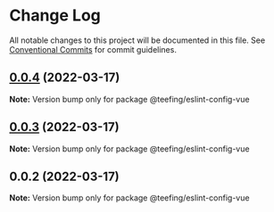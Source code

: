 # Change Log

All notable changes to this project will be documented in this file.
See [Conventional Commits](https://conventionalcommits.org) for commit guidelines.

## [0.0.4](https://github.com/teefing/eslint-config/compare/v0.0.3...v0.0.4) (2022-03-17)

**Note:** Version bump only for package @teefing/eslint-config-vue





## [0.0.3](https://github.com/teefing/eslint-config/compare/v0.0.2...v0.0.3) (2022-03-17)

**Note:** Version bump only for package @teefing/eslint-config-vue





## 0.0.2 (2022-03-17)

**Note:** Version bump only for package @teefing/eslint-config-vue

